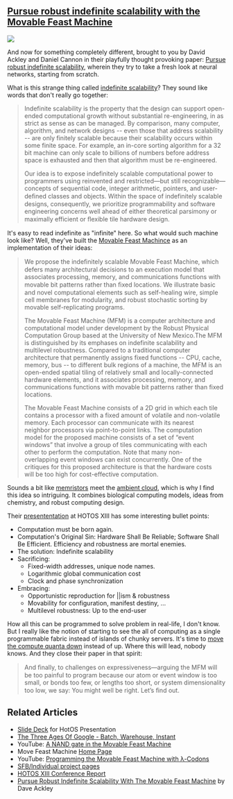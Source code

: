 ## [Pursue robust indefinite scalability with the Movable Feast Machine](/blog/2011/9/28/pursue-robust-indefinite-scalability-with-the-movable-feast.html)

    

    

![](http://farm7.static.flickr.com/6158/6192442184_bca3fe3333_m.jpg)

And now for something completely different, brought to you by David Ackley and Daniel Cannon in their playfully thought provoking paper: [Pursue robust indefinite scalability](http://www.usenix.org/event/hotos11/tech/final_files/Ackley.pdf), wherein they try to take a fresh look at neural networks, starting from scratch.

What is this strange thing called [indefinite scalability](http://robust.cs.unm.edu/wiki/Indefinite_Scalability)? They sound like words that don't really go together:

> Indefinite scalability is the property that the design can support open-ended computational growth without substantial re-engineering, in as strict as sense as can be managed. By comparison, many computer, algorithm, and network designs -- even those that address scalability -- are only finitely scalable because their scalability occurs within some finite space. For example, an in-core sorting algorithm for a 32 bit machine can only scale to billions of numbers before address space is exhausted and then that algorithm must be re-engineered.
> 
> Our idea is to expose indefinitely scalable computational power to programmers using reinvented and restricted—but still recognizable—concepts of sequential code, integer arithmetic, pointers, and user-deﬁned classes and objects. Within the space of indefinitely scalable designs, consequently, we prioritize programmability and software engineering concerns well ahead of either theoretical parsimony or maximally efficient or ﬂexible tile hardware design.

It's easy to read indefinite as "infinite" here. So what would such machine look like? Well, they've built the [Movable Feast Machince](http://robust.cs.unm.edu/wiki/MFM/A_Movable_Stack_Machine) as an implementation of their ideas:

> We propose the indeﬁnitely scalable Movable Feast Machine, which defers many architectural decisions to an execution model that associates processing, memory, and communications functions with movable bit patterns rather than ﬁxed locations. We illustrate basic and novel computational elements such as self-healing wire, simple cell membranes for modularity, and robust stochastic sorting by movable self-replicating programs.
> 
> The Movable Feast Machine (MFM) is a computer architecture and computational model under development by the Robust Physical Computation Group based at the University of New Mexico.The MFM is distinguished by its emphases on indefinite scalability and multilevel robustness. Compared to a traditional computer architecture that permanently assigns fixed functions -- CPU, cache, memory, bus -- to different bulk regions of a machine, the MFM is an open-ended spatial tiling of relatively small and locally-connected hardware elements, and it associates processing, memory, and communications functions with movable bit patterns rather than fixed locations.
> 
> The Movable Feast Machine consists of a 2D grid in which each tile contains a processor with a fixed amount of volatile and non-volatile memory. Each processor can communicate with its nearest neighbor processors via point-to-point links. The computation model for the proposed machine consists of a set of “event windows” that involve a group of tiles communicating with each other to perform the computation. Note that many non-overlapping event windows can exist concurrently. One of the critiques for this proposed architecture is that the hardware costs will be too high for cost-effective computation.

Sounds a bit like [memristors](http://highscalability.com/blog/2010/5/5/how-will-memristors-change-everything.html) meet the [ambient cloud](http://highscalability.com/blog/2009/12/16/building-super-scalable-systems-blade-runner-meets-autonomic.html), which is why I find this idea so intriguing. It combines biological computing models, ideas from chemistry, and robust computing design. 

Their [presententation](http://www.usenix.org/event/hotos11/tech/slides/ackley.pdf) at HOTOS XIII has some interesting bullet points:

*   Computation must be born again.
*   Computation's Original Sin: Hardware Shall Be Reliable; Software Shall Be Efficient. Efficiency and robustness are mortal enemies.
*   The solution: Indefinite scalability
*   Sacrificing:
    *   Fixed-width addresses, unique node names.
    *   Logarithmic global communication cost
    *   Clock and phase synchronization
*   Embracing:
    *   Opportunistic reproduction for ||ism & robustness
    *   Movability for configuration, manifest destiny, ...
    *   Multilevel robustness: Up to the end-user

How all this can be programmed to solve problem in real-life, I don't know. But I really like the notion of starting to see the all of computing as a single programmable fabric instead of islands of chunky servers. It's time to [move the compute quanta down](http://highscalability.com/blog/2011/9/7/what-google-app-engine-price-changes-say-about-the-future-of.html) instead of up. Where this will lead, nobody knows. And they close their paper in that spirit: 

> And ﬁnally, to challenges on expressiveness—arguing the MFM will be too painful to program because our atom or event window is too small, or bonds too few, or lengths too short, or system dimensionality too low, we say: You might well be right. Let’s ﬁnd out.

## Related Articles

*   [Slide Deck](http://www.usenix.org/event/hotos11/tech/slides/ackley.pdf) for HotOS Presentation
*   [The Three Ages Of Google - Batch, Warehouse, Instant](http://highscalability.com/blog/2011/8/29/the-three-ages-of-google-batch-warehouse-instant.html)
*   YouTube: [A NAND gate in the Movable Feast Machine](http://www.youtube.com/watch?v=D5NVk12i3cM)
*   Move Feast Machine [Home Page](http://robust.cs.unm.edu/wiki/Main_Page)
*   YouTube: [Programming the Movable Feast Machine with λ-Codons](http://www.youtube.com/watch?v=DauJ51CTIq8)
*   [SFB/Individual project pages](http://robust.cs.unm.edu/wiki/SFB/Individual_project_pages)
*   [HOTOS XIII Conference Report](http://www.usenix.org/publications/login/2011-08/openpdfs/HOTOSXIIIreports.pdf)
*   [Pursue Robust Indefinite Scalability With The Movable Feast Machine](http://tuvalu.santafe.edu/events/workshops/images/b/b1/Ackley-csss-2011.pdf) by Dave Ackley

    